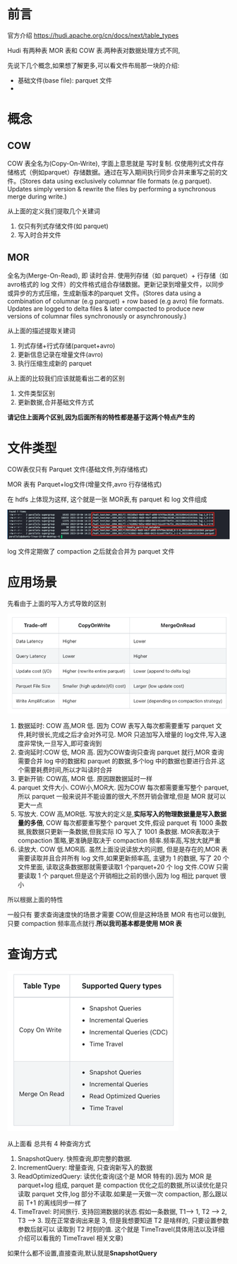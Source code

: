 # 前言

官方介绍 https://hudi.apache.org/cn/docs/next/table_types

Hudi 有两种表 MOR 表和 COW 表.两种表对数据处理方式不同,

先说下几个概念,如果想了解更多,可以看文件布局那一块的介绍: 

- 基础文件(base file):  parquet 文件
- 

# 概念

## COW

COW 表全名为(Copy-On-Write), 字面上意思就是 写时复制. 仅使用列式文件存储格式（例如parquet）存储数据。通过在写入期间执行同步合并来重写之前的文件。(Stores data using exclusively columnar file formats (e.g parquet). Updates simply version & rewrite the files by performing a synchronous merge during write.) 

从上面的定义我们提取几个关建词

1. 仅只有列式存储文件(如 parquet)
2. 写入时合并文件

## MOR

全名为(Merge-On-Read), 即 读时合并. 使用列存储（如 parquet）+ 行存储（如avro格式的 log 文件）的文件格式组合存储数据。更新记录到增量文件，以同步或异步的方式压缩，生成新版本的parquet 文件。(Stores data using a combination of columnar (e.g parquet) + row based (e.g avro) file formats. Updates are logged to delta files & later compacted to produce new versions of columnar files synchronously or asynchronously.)

从上面的描述提取关建词

1. 列式存储+行式存储(parquet+avro)
2. 更新信息记录在增量文件(avro)
3. 执行压缩生成新的 parquet



从上面的比较我们应该就能看出二者的区别

1. 文件类型区别
2. 更新数据,合并基础文件方式

**请记住上面两个区别,因为后面所有的特性都是基于这两个特点产生的**

# 文件类型

COW表仅只有 Parquet 文件(基础文件,列存储格式)

MOR 表有 Parquet+log文件(增量文件,avro 行存储格式)

在 hdfs 上体现为这样, 这个就是一张 MOR表,有 parquet 和 log 文件组成

![image-20231008102610036](./img/image-20231008102610036.png)



log 文件定期做了 compaction 之后就会合并为 parquet 文件

# 应用场景

先看由于上面的写入方式导致的区别

![image-20231008103047576](./img/image-20231008103047576.png)

1. 数据延时: COW 高,MOR 低. 因为 COW 表写入每次都需要重写 parquet 文件,耗时很长,完成之后才会对外可见. MOR 只追加写入增量的 log文件,写入速度非常快,一旦写入,即可查询到
2. 查询延时:COW 低, MOR 高. 因为COW查询只查询 parquet 就行,MOR 查询需要合并 log 中的数据和 parquet 的数据,多个log 中的数据也要进行合并.这个需要耗费时间,所以才叫读时合并
3. 更新开销: COW高, MOR 低. 原因跟数据延时一样
4. parquet 文件大小. COW小,MOR大. 因为COW 每次都需要重写整个 parquet,所以 parquet 一般来说并不能设置的很大,不然开销会骤增,但是 MOR 就可以更大一点
5. 写放大. COW 高,MOR低. 写放大的定义是,**实际写入的物理数据量是写入数据量的多倍**, COW 每次都要重写整个 parquet 文件,假设 parquet 有 1000 条数据,我数据只更新一条数据,但我实际 IO 写入了 1001 条数据. MOR表取决于 compaction 策略,更准确是取决于 compaction 频率.频率高,写放大就严重
6. 读放大. COW 低.MOR高. 虽然上面没说读放大的问题, 但是是存在的,MOR 表需要读取并且合并所有 log 文件,如果更新频率高, 主键为 1 的数据, 写了 20 个文件里面, 读取这条数据那就需要读取1 个parquet+20 个 log 文件.COW 只需要读取 1 个 parquet.但是这个开销相比之前的很小,因为 log 相比 parquet 很小

所以根据上面的特性

一般只有 要求查询速度快的场景才需要 COW,但是这种场景 MOR 有也可以做到,只要 compaction 频率高点就行.**所以我司基本都是使用 MOR 表**

# 查询方式

![image-20231008112110024](./img/image-20231008112110024.png)

从上面看 总共有 4 种查询方式

1. SnapshotQuery. 快照查询,即完整的数据.
2. IncrementQuery: 增量查询, 只查询新写入的数据
3. ReadOptimizedQuery: 读优化查询(这个是 MOR 特有的).因为 MOR 是 parquet+log 组成, parquet 是 compaction 优化之后的数据,所以读优化是只读取 parquet 文件,log 部分不读取.如果是一天做一次 compaction, 那么跟以前 T+1 的离线同步一样了
4. TimeTravel: 时间旅行. 支持回溯数据的状态.假如一条数据, T1--> 1, T2 --> 2, T3 --> 3. 现在正常查询出来是 3, 但是我想要知道 T2 是啥样的, 只要设置参数参数后就可以 读取到 T2 时刻的值. 这个就是 TimeTravel(具体用法以及详细介绍可以看我的 TimeTravel 相关文章)

如果什么都不设置,直接查询,默认就是**SnapshotQuery**